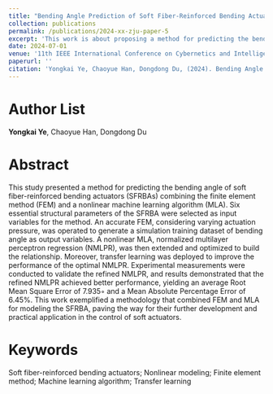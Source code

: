 ```yaml
---
title: "Bending Angle Prediction of Soft Fiber-Reinforced Bending Actuators Using FEM, Machine Learning, and Transfer Learning (Under Review)"
collection: publications
permalink: /publications/2024-xx-zju-paper-5
excerpt: 'This work is about proposing a method for predicting the bending angle of soft fiber-reinforced bending actuators (SFRBAs) combining the finite element method (FEM) and a nonlinear machine learning algorithm (MLA).'
date: 2024-07-01
venue: '11th IEEE International Conference on Cybernetics and Intelligent Systems (CIS) and the 11th IEEE International Conference on Robotics, Automation and Mechatronics (RAM)'
paperurl: ''
citation: 'Yongkai Ye, Chaoyue Han, Dongdong Du, (2024). Bending Angle Prediction of Soft Fiber-Reinforced Bending Actuators Using FEM, Machine Learning, and Transfer Learning. 11th IEEE International Conference on Cybernetics and Intelligent Systems (CIS) and the 11th IEEE International Conference on Robotics, Automation and Mechatronics (RAM), Under Review.'
---
```


Author List
======
**Yongkai Ye**, Chaoyue Han, Dongdong Du

Abstract
======
This study presented a method for predicting the bending angle of soft fiber-reinforced bending actuators (SFRBAs) combining the finite element method (FEM) and a nonlinear machine learning algorithm (MLA). Six essential structural parameters of the SFRBA were selected as input variables for the method. An accurate FEM, considering varying actuation pressure, was operated to generate a simulation training dataset of bending angle as output variables. A nonlinear MLA, normalized multilayer perceptron regression (NMLPR), was then extended and optimized to build the relationship. Moreover, transfer learning was deployed to improve the performance of the optimal NMLPR. Experimental measurements were conducted to validate the refined NMLPR, and results demonstrated that the refined NMLPR achieved better performance, yielding an average Root Mean Square Error of 7.935◦ and a Mean Absolute Percentage Error of 6.45%. This work exemplified a methodology that combined FEM and MLA for modeling the SFRBA, paving the way for their further development and practical application  in the control of soft actuators.

Keywords
======
Soft fiber-reinforced bending actuators; Nonlinear modeling; Finite element method; Machine learning algorithm; Transfer learning
